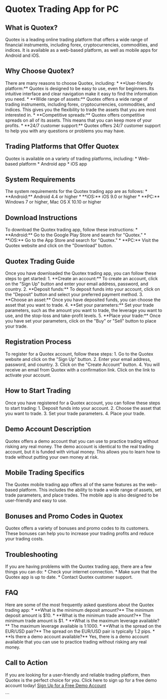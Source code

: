 # Quotex Trading App for PC

## What is Quotex?

Quotex is a leading online trading platform that offers a wide range of
financial instruments, including forex, cryptocurrencies, commodities,
and indices. It is available as a web-based platform, as well as mobile
apps for Android and iOS.

## Why Choose Quotex?

There are many reasons to choose Quotex, including: \* \*\*User-friendly
platform:\*\* Quotex is designed to be easy to use, even for beginners.
Its intuitive interface and clear navigation make it easy to find the
information you need. \* \*\*Wide range of assets:\*\* Quotex offers a
wide range of trading instruments, including forex, cryptocurrencies,
commodities, and indices. This gives you the flexibility to trade the
assets that you are most interested in. \* \*\*Competitive spreads:\*\*
Quotex offers competitive spreads on all of its assets. This means that
you can keep more of your profits. \* \*\*24/7 customer support:\*\*
Quotex offers 24/7 customer support to help you with any questions or
problems you may have.

## Trading Platforms that Offer Quotex

Quotex is available on a variety of trading platforms, including: \*
Web-based platform \* Android app \* iOS app

## System Requirements

The system requirements for the Quotex trading app are as follows: \*
\*\*Android:\*\* Android 4.4 or higher \* \*\*iOS:\*\* iOS 9.0 or higher
\* \*\*PC:\*\* Windows 7 or higher, Mac OS X 10.10 or higher

## Download Instructions

To download the Quotex trading app, follow these instructions: \*
\*\*Android:\*\* Go to the Google Play Store and search for
"Quotex." \* \*\*iOS:\*\* Go to the App Store and search for
"Quotex." \* \*\*PC:\*\* Visit the Quotex website and click on the
"Download" button.

## Quotex Trading Guide

Once you have downloaded the Quotex trading app, you can follow these
steps to get started: 1. \*\*Create an account:\*\* To create an
account, click on the "Sign Up" button and enter your email
address, password, and country. 2. \*\*Deposit funds:\*\* To deposit
funds into your account, click on the "Deposit" button and select
your preferred payment method. 3. \*\*Choose an asset:\*\* Once you have
deposited funds, you can choose the asset that you want to trade. 4.
\*\*Set your parameters:\*\* Set your trade parameters, such as the
amount you want to trade, the leverage you want to use, and the
stop-loss and take-profit levels. 5. \*\*Place your trade:\*\* Once you
have set your parameters, click on the "Buy" or "Sell"
button to place your trade.

## Registration Process

To register for a Quotex account, follow these steps: 1. Go to the
Quotex website and click on the "Sign Up" button. 2. Enter your
email address, password, and country. 3. Click on the "Create
Account" button. 4. You will receive an email from Quotex with a
confirmation link. Click on the link to activate your account.

## How to Start Trading

Once you have registered for a Quotex account, you can follow these
steps to start trading: 1. Deposit funds into your account. 2. Choose
the asset that you want to trade. 3. Set your trade parameters. 4. Place
your trade.

## Demo Account Description

Quotex offers a demo account that you can use to practice trading
without risking any real money. The demo account is identical to the
real trading account, but it is funded with virtual money. This allows
you to learn how to trade without putting your own money at risk.

## Mobile Trading Specifics

The Quotex mobile trading app offers all of the same features as the
web-based platform. This includes the ability to trade a wide range of
assets, set trade parameters, and place trades. The mobile app is also
designed to be user-friendly and easy to use.

## Bonuses and Promo Codes in Quotex

Quotex offers a variety of bonuses and promo codes to its customers.
These bonuses can help you to increase your trading profits and reduce
your trading costs.

## Troubleshooting

If you are having problems with the Quotex trading app, there are a few
things you can do: \* Check your internet connection. \* Make sure that
the Quotex app is up to date. \* Contact Quotex customer support.

## FAQ

Here are some of the most frequently asked questions about the Quotex
trading app: \* \*\*What is the minimum deposit amount?\*\* The minimum
deposit amount is \$10. \* \*\*What is the minimum trade amount?\*\* The
minimum trade amount is \$1. \* \*\*What is the maximum leverage
available?\*\* The maximum leverage available is 1:1000. \* \*\*What is
the spread on the EUR/USD pair?\*\* The spread on the EUR/USD pair is
typically 1.2 pips. \* \*\*Is there a demo account available?\*\* Yes,
there is a demo account available that you can use to practice trading
without risking any real money.

## Call to Action

If you are looking for a user-friendly and reliable trading platform,
then Quotex is the perfect choice for you. Click here to sign up for a
free demo account today! [Sign Up for a Free Demo
Account](\%22https://traff.sbs/quotexonelink\%22)

\`\`\`

